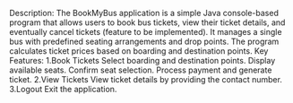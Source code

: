 Description:
The BookMyBus application is a simple Java console-based program that allows users to book bus tickets, view their ticket details, and eventually cancel tickets (feature to be implemented). It manages a single bus with predefined seating arrangements and drop points. The program calculates ticket prices based on boarding and destination points.
Key Features:
1.Book Tickets
Select boarding and destination points.
Display available seats.
Confirm seat selection.
Process payment and generate ticket.
2.View Tickets
View ticket details by providing the contact number.
3.Logout
Exit the application.
